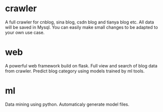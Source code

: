 # crawler
A full crawler for cnblog, sina blog, csdn blog and tianya blog etc. All data will be saved in Mysql.
You can easily make small changes to be adapted to your own use case.

# web
A powerful web framework build on flask. 
Full view and search of blog data from crawler.
Predict blog category using models trained by ml tools.

# ml
Data mining using python. Automaticaly generate model files.